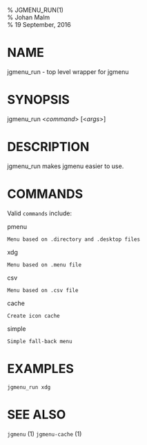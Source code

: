 % JGMENU_RUN(1)  
% Johan Malm  
% 19 September, 2016

# NAME

jgmenu_run - top level wrapper for jgmenu

# SYNOPSIS

jgmenu_run <*command*> \[<*args*>]

# DESCRIPTION

jgmenu_run makes jgmenu easier to use.

# COMMANDS

Valid `commands` include:

pmenu

    Menu based on .directory and .desktop files

xdg

    Menu based on .menu file

csv

    Menu based on .csv file

cache

    Create icon cache

simple

    Simple fall-back menu

# EXAMPLES

    jgmenu_run xdg

# SEE ALSO

`jgmenu` (1)
`jgmenu-cache` (1)
